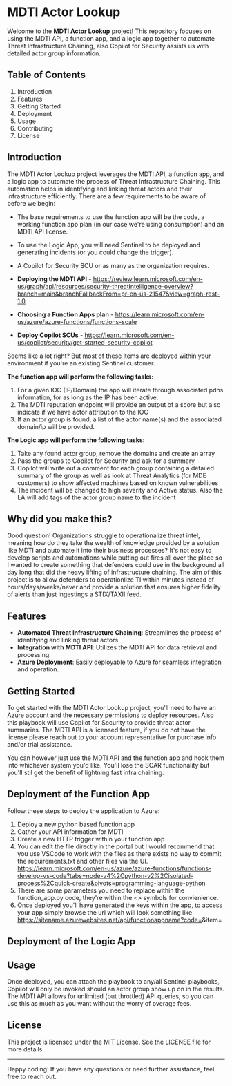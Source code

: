 # MDTI Actor Lookup

Welcome to the **MDTI Actor Lookup** project! This repository focuses on using the MDTI API, a function app, and a logic app together to automate Threat Infrastructure Chaining, also Copilot for Security assists us with detailed actor group information.

## Table of Contents

1. Introduction
2. Features
3. Getting Started
4. Deployment
5. Usage
6. Contributing
7. License

## Introduction

The MDTI Actor Lookup project leverages the MDTI API, a function app, and a logic app to automate the process of Threat Infrastructure Chaining. This automation helps in identifying and linking threat actors and their infrastructure efficiently.  There are a few requirements to be aware of before we begin:

- The base requirements to use the function app will be the code, a working function app plan (in our case we're using consumption) and an MDTI API license.
- To use the Logic App, you will need Sentinel to be deployed and generating incidents (or you could change the trigger).
- A Copilot for Security SCU or as many as the organization requires.

- **Deploying the MDTI API** - https://review.learn.microsoft.com/en-us/graph/api/resources/security-threatintelligence-overview?branch=main&branchFallbackFrom=pr-en-us-21547&view=graph-rest-1.0
- **Choosing a Function Apps plan** - https://learn.microsoft.com/en-us/azure/azure-functions/functions-scale
- **Deploy Copilot SCUs** - https://learn.microsoft.com/en-us/copilot/security/get-started-security-copilot

Seems like a lot right?  But most of these items are deployed within your environment if you're an existing Sentinel customer.

**The function app will perform the following tasks:**

1. For a given IOC (IP/Domain) the app will iterate through associated pdns information, for as long as the IP has been active.
2. The MDTI reputation endpoint will provide an output of a score but also indicate if we have actor attribution to the IOC
3. If an actor group is found, a list of the actor name(s) and the associated domain/ip will be provided.

**The Logic app will perform the following tasks:**

1. Take any found actor group, remove the domains and create an array
2. Pass the groups to Copilot for Security and ask for a summary
3. Copilot will write out a comment for each group containing a detailed summary of the group as well as look at Threat Analytics (for MDE customers) to show affected machines based on known vulnerabilities
4. The incident will be changed to high severity and Active status.  Also the LA will add tags of the actor group name to the incident

## Why did you make this?

Good question!  Organizations struggle to operationalize threat intel, meaning how do they take the wealth of knowledge provided by a solution like MDTI and automate it into their business processes?  It's not easy to develop scripts and automations while putting out fires all over the place so I wanted to create something that defenders could use in the background all day long that did the heavy lifting of infrastructure chaining.  The aim of this project is to allow defenders to operationlize TI within minutes instead of hours/days/weeks/never and provide a solution that ensures higher fidelity of alerts than just ingestings a STIX/TAXII feed.

## Features

- **Automated Threat Infrastructure Chaining**: Streamlines the process of identifying and linking threat actors.
- **Integration with MDTI API**: Utilizes the MDTI API for data retrieval and processing.
- **Azure Deployment**: Easily deployable to Azure for seamless integration and operation.

## Getting Started

To get started with the MDTI Actor Lookup project, you'll need to have an Azure account and the necessary permissions to deploy resources.  Also this playbook will use Copilot for Security to provide threat actor summaries.  The MDTI API is a licensed feature, if you do not have the license please reach out to your account representative for purchase info and/or trial assistance.

You can however just use the MDTI API and the function app and hook them into whichever system you'd like.  You'll lose the SOAR functionality but you'll stil get the benefit of lightning fast infra chaining.

## Deployment of the Function App

Follow these steps to deploy the application to Azure:

1. Deploy a new python based function app
2. Gather your API information for MDTI
3. Create a new HTTP trigger within your function app
4. You can edit the file directly in the portal but I would recommend that you use VSCode to work with the files as there exists no way to commit the requirements.txt and other files via the UI.  https://learn.microsoft.com/en-us/azure/azure-functions/functions-develop-vs-code?tabs=node-v4%2Cpython-v2%2Cisolated-process%2Cquick-create&pivots=programming-language-python
5. There are some parameters you need to replace within the function_app.py code, they're within the <> symbols for convienience.
6. Once deployed you'll have generated the keys within the app, to access your app simply browse the url which will look something like https://sitename.azurewebsites.net/api/functionappname?code=<yourfunctionkey>&item=<IOC>

## Deployment of the Logic App



## Usage

Once deployed, you can attach the playbook to any/all Sentinel playbooks, Copilot will only be invoked should an actor group show up on in the results.  The MDTI API allows for unlimited (but throttled) API queries, so you can use this as much as you want without the worry of overage fees.

## License

This project is licensed under the MIT License. See the LICENSE file for more details.

---

Happy coding! If you have any questions or need further assistance, feel free to reach out.


